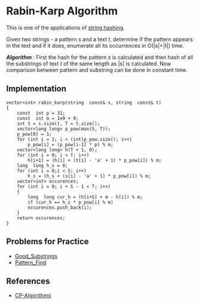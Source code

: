 # Rabin-Karp Algorithm

This is one of the applications of [string hashing](./String_Processing/String_Hashing/String_Hashing.md).

Given two strings - a pattern *s* and a text *t*, determine if the pattern appears in the text and if it does, enumerate all its occurrences in O(|s|+|t|) time.

***Algorithm*** : First the hash for the pattern *s* is calculated and then hash of all the substrings of text *t* of the same length as |s| is calculated. Now comparison between pattern and substring can be done in constant time.

## Implementation

    vector<int> rabin_karp(string  const& s, string  const& t) 
    {
        const  int p = 31; 
        const  int m = 1e9 + 9;
        int S = s.size(), T = t.size();
        vector<long long> p_pow(max(S, T));
        p_pow[0] = 1; 
        for (int i = 1; i < (int)p_pow.size(); i++)
            p_pow[i] = (p_pow[i-1] * p) % m;
        vector<long long> h(T + 1, 0); 
        for (int i = 0; i < T; i++) 
            h[i+1] = (h[i] + (t[i] - 'a' + 1) * p_pow[i]) % m; 
        long  long h_s = 0; 
        for (int i = 0;i < S; i++) 
            h_s = (h_s + (s[i] - 'a' + 1) * p_pow[i]) % m;
        vector<int> occurences; 
        for (int i = 0; i + S - 1 < T; i++) 
        { 
            long  long cur_h = (h[i+S] + m - h[i]) % m;
            if (cur_h == h_s * p_pow[i] % m) 
            occurences.push_back(i); 
        } 
        return occurences; 
    }

## Problems for Practice

- [Good_Substrings](https://codeforces.com/problemset/problem/271/D)
- [Pattern_Find](https://www.spoj.com/problems/NAJPF/)

## References

- [CP-Algorithms](https://cp-algorithms.com/)
